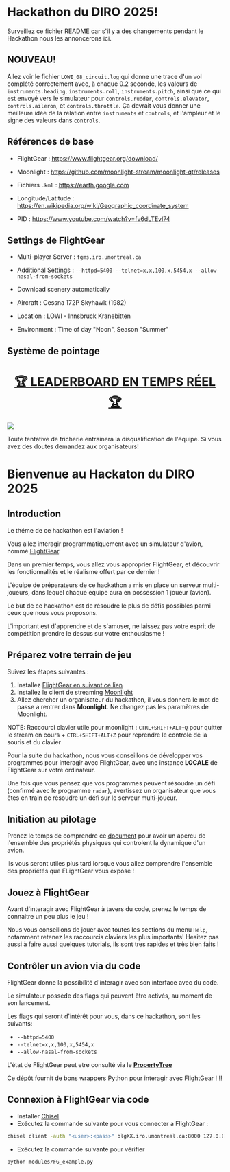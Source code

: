 # Hackathon du DIRO 2025!

   Surveillez ce fichier README car s'il y a des changements pendant le Hackathon
   nous les annoncerons ici.

## NOUVEAU!

Allez voir le fichier `LOWI_08_circuit.log` qui donne une trace d'un vol
complété correctement avec, à chaque 0.2 seconde, les valeurs de `instruments.heading`,
`instruments.roll`, `instruments.pitch`, ainsi que ce qui est envoyé vers le simulateur
pour `controls.rudder`, `controls.elevator`, `controls.aileron`, et `controls.throttle`.
Ça devrait vous donner une meilleure idée de la relation entre `instruments` et `controls`,
et l'ampleur et le signe des valeurs dans `controls`.

## Références de base

- FlightGear : https://www.flightgear.org/download/

- Moonlight : https://github.com/moonlight-stream/moonlight-qt/releases

- Fichiers `.kml` : https://earth.google.com

- Longitude/Latitude : https://en.wikipedia.org/wiki/Geographic_coordinate_system

- PID : https://www.youtube.com/watch?v=fv6dLTEvl74


## Settings de FlightGear

- Multi-player Server : `fgms.iro.umontreal.ca`

- Additional Settings : `--httpd=5400 --telnet=x,x,100,x,5454,x --allow-nasal-from-sockets`

- Download scenery automatically

- Aircraft : Cessna 172P Skyhawk (1982)

- Location : LOWI - Innsbruck Kranebitten

- Environment : Time of day "Noon", Season "Summer"


## Système de pointage

<p align="center" font-size="2em">
 <h1 align="center"><a href="https://docs.google.com/spreadsheets/d/1ohQgwI8QG8xOmhwN5UQtOV58jus0snhLu0yvMwwDQyw/edit?usp=sharing">🏆 LEADERBOARD EN TEMPS RÉEL 🏆</a></h1>
</p>


![](./Hackathon2025.png)

Toute tentative de tricherie entrainera la disqualification de l'équipe. Si vous
avez des doutes demandez aux organisateurs!

# Bienvenue au Hackaton du DIRO 2025

## Introduction

Le théme de ce hackathon est l'aviation !

Vous allez interagir programmatiquement avec un simulateur d'avion, nommé [FlightGear](https://www.flightgear.org/).

Dans un premier temps, vous allez vous approprier FlightGear, et découvrir les fonctionnalités et le réalisme offert par ce dernier !

L'équipe de préparateurs de ce hackathon a mis en place un serveur multi-joueurs, dans lequel chaque equipe aura en possession 1 joueur (avion).

Le but de ce hackathon est de résoudre le plus de défis possibles parmi ceux que nous vous proposons.

L'important est d'apprendre et de s'amuser, ne laissez pas votre esprit de compétition prendre le dessus sur votre enthousiasme !

## Préparez votre terrain de jeu

Suivez les étapes suivantes :

1. Installez [FlightGear en suivant ce lien](https://www.flightgear.org/download/)
2. Installez le client de streaming [Moonlight](https://github.com/moonlight-stream/moonlight-qt/releases)
3. Allez chercher un organisateur du hackathon, il vous donnera le mot de passe a rentrer dans **Moonlight**. Ne changez pas les paramètres de Moonlight.

NOTE: Raccourci clavier utile pour moonlight : `CTRL+SHIFT+ALT+Q` pour quitter le stream en cours + `CTRL+SHIFT+ALT+Z` pour reprendre le controle de la souris et du clavier

Pour la suite du hackathon, nous vous conseillons de développer vos programmes pour interagir avec FlightGear, avec une instance **LOCALE** de FlightGear sur votre ordinateur.

Une fois que vous pensez que vos programmes peuvent résoudre un défi (confirmé avec le programme `radar`), avertissez un organisateur que vous êtes en train de résoudre un défi sur le serveur multi-joueur.

## Initiation au pilotage

Prenez le temps de comprendre ce [document](./presentation.pdf) pour avoir un apercu de l'ensemble des propriétés physiques qui controlent la dynamique d'un avion.

Ils vous seront utiles plus tard lorsque vous allez comprendre l'ensemble des propriétés que FLightGear vous expose !

## Jouez à FlightGear

Avant d'interagir avec FlightGear à tavers du code, prenez le temps de connaitre un peu plus le jeu !

Nous vous conseillons de jouer avec toutes les sections du menu `Help`, notamment retenez les raccourcis claviers les plus importants! Hesitez pas aussi à faire aussi quelques tutorials, ils sont tres rapides et très bien faits !

## Contrôler un avion via du code

FlightGear donne la possibilité d'interagir avec son interface avec du code.

Le simulateur possède des flags qui peuvent être activés, au moment de son lancement.

Les flags qui seront d'intérêt pour vous, dans ce hackathon, sont les suivants:

* `--httpd=5400`
* `--telnet=x,x,100,x,5454,x`
* `--allow-nasal-from-sockets`

L'état de FlightGear peut etre consulté via le [**PropertyTree**](https://wiki.flightgear.org/Property_Tree/Explained)

Ce [dépôt](https://github.com/julianneswinoga/flightgear-python/blob/master/flightgear_python) fournit de bons wrappers Python pour interagir avec FlightGear ! !!


## Connexion à FlightGear via code
* Installer [Chisel](https://github.com/jpillora/chisel/releases/tag/v1.10.1)
* Exécutez la commande suivante pour vous connecter a FlightGear :
```bash
chisel client -auth "<user>:<pass>" blgXX.iro.umontreal.ca:8000 127.0.0.1:5501:127.0.0.1:5501/udp 127.0.0.1:5503:127.0.0.1:5503/udp 127.0.0.1:5454:127.0.0.1:5454/tcp 127.0.0.1:8080:127.0.0.1:8080 R:127.0.0.1:5502:127.0.0.1:5502/udp R:127.0.0.1:5504:127.0.0.1:5504/udp
```
* Exécutez la commande suivante pour vérifier
```bash
python modules/FG_example.py
```
